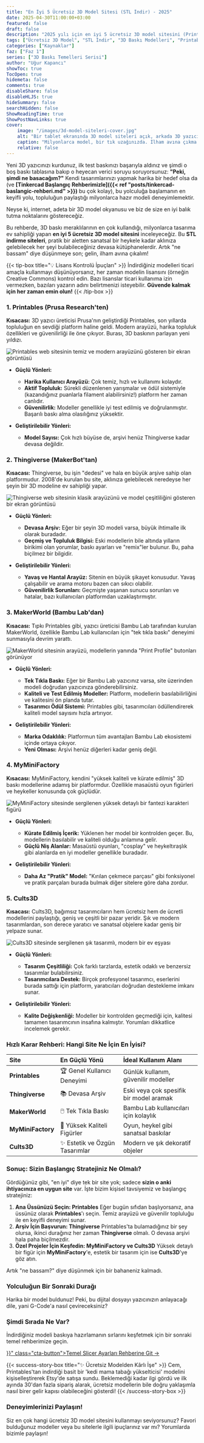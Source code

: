 ```yaml
---
title: "En İyi 5 Ücretsiz 3D Model Sitesi (STL İndir) - 2025"
date: 2025-04-30T11:00:00+03:00
featured: false
draft: false
description: "2025 yılı için en iyi 5 ücretsiz 3D model sitesini (Printables, Thingiverse, MakerWorld, MyMiniFactory, Cults3D) keşfedin. Milyonlarca ücretsiz STL dosyasını indirin ve projelerinize başlayın!"
tags: ["Ücretsiz 3D Model", "STL İndir", "3D Baskı Modelleri", "Printables", "Thingiverse", "MakerWorld", "MyMiniFactory", "Cults3D", "Kaynaklar", "Başlangıç Rehberi"]
categories: ["Kaynaklar"]
faz: ["Faz 1"]
series: ["3D Baskı Temelleri Serisi"]
author: "Uğur Kapancı"
showToc: true
TocOpen: true
hidemeta: false
comments: true
disableShare: false
disableHLJS: true
hideSummary: false
searchHidden: false
ShowReadingTime: true
ShowPostNavLinks: true
cover:
    image: "/images/3d-model-siteleri-cover.jpg"
    alt: "Bir tablet ekranında 3D model siteleri açık, arkada 3D yazıcı çalışıyor"
    caption: "Milyonlarca model, bir tık uzağınızda. İlham avına çıkma zamanı!"
    relative: false
---
```


Yeni 3D yazıcınızı kurdunuz, ilk test baskınızı başarıyla aldınız ve şimdi o boş baskı tablasına bakıp o heyecan verici soruyu soruyorsunuz: **"Peki, şimdi ne basacağım?"** Kendi tasarımlarınızı yapmak harika bir hedef olsa da (ve **[Tinkercad Başlangıç Rehberimizle]({{< ref "posts/tinkercad-baslangic-rehberi.md" >}})** bu çok kolay), bu yolculuğa başlamanın en keyifli yolu, topluluğun paylaştığı milyonlarca hazır modeli deneyimlemektir.

Neyse ki, internet, adeta bir 3D model okyanusu ve biz de size en iyi balık tutma noktalarını göstereceğiz.

Bu rehberde, 3D baskı meraklılarının en çok kullandığı, milyonlarca tasarıma ev sahipliği yapan **en iyi 5 ücretsiz 3D model sitesini** inceleyeceğiz. Bu **STL indirme siteleri**, pratik bir aletten sanatsal bir heykele kadar aklınıza gelebilecek her şeyi bulabileceğiniz devasa kütüphanelerdir. Artık "ne bassam" diye düşünmeye son; gelin, ilham avına çıkalım!

{{< tip-box title="💡 Lisans Kontrolü İpuçları" >}}
İndirdiğiniz modelleri ticari amaçla kullanmayı düşünüyorsanız, her zaman modelin lisansını (örneğin Creative Commons) kontrol edin. Bazı lisanslar ticari kullanıma izin vermezken, bazıları yazarın adını belirtmenizi isteyebilir. **Güvende kalmak için her zaman emin olun!**
{{< /tip-box >}}

### 1. Printables (Prusa Research'ten)

**Kısacası:** 3D yazıcı üreticisi Prusa'nın geliştirdiği Printables, son yıllarda topluluğun en sevdiği platform haline geldi. Modern arayüzü, harika topluluk özellikleri ve güvenilirliği ile öne çıkıyor. Burası, 3D baskının parlayan yeni yıldızı.

![Printables web sitesinin temiz ve modern arayüzünü gösteren bir ekran görüntüsü](/images/site-printables.jpg "Printables: Modern, hızlı ve topluluk odaklı.")

* **Güçlü Yönleri:**
    * **Harika Kullanıcı Arayüzü:** Çok temiz, hızlı ve kullanımı kolaydır.
    * **Aktif Topluluk:** Sürekli düzenlenen yarışmalar ve ödül sistemiyle (kazandığınız puanlarla filament alabilirsiniz!) platform her zaman canlıdır.
    * **Güvenilirlik:** Modeller genellikle iyi test edilmiş ve doğrulanmıştır. Başarılı baskı alma olasılığınız yüksektir.

* **Geliştirilebilir Yönleri:**
    * **Model Sayısı:** Çok hızlı büyüse de, arşivi henüz Thingiverse kadar devasa değildir.

### 2. Thingiverse (MakerBot'tan)

**Kısacası:** Thingiverse, bu işin "dedesi" ve hala en büyük arşive sahip olan platformudur. 2008'de kurulan bu site, aklınıza gelebilecek neredeyse her şeyin bir 3D modeline ev sahipliği yapar.

![Thingiverse web sitesinin klasik arayüzünü ve model çeşitliliğini gösteren bir ekran görüntüsü](/images/site-thingiverse.jpg "Thingiverse: Devasa bir arşiv ama eski bir teknoloji.")

* **Güçlü Yönleri:**
    * **Devasa Arşiv:** Eğer bir şeyin 3D modeli varsa, büyük ihtimalle ilk olarak buradadır.
    * **Geçmiş ve Topluluk Bilgisi:** Eski modellerin bile altında yılların birikimi olan yorumlar, baskı ayarları ve "remix"ler bulunur. Bu, paha biçilmez bir bilgidir.

* **Geliştirilebilir Yönleri:**
    * **Yavaş ve Hantal Arayüz:** Sitenin en büyük şikayet konusudur. Yavaş çalışabilir ve arama motoru bazen can sıkıcı olabilir.
    * **Güvenilirlik Sorunları:** Geçmişte yaşanan sunucu sorunları ve hatalar, bazı kullanıcıları platformdan uzaklaştırmıştır.

### 3. MakerWorld (Bambu Lab'dan)

**Kısacası:** Tıpkı Printables gibi, yazıcı üreticisi Bambu Lab tarafından kurulan MakerWorld, özellikle Bambu Lab kullanıcıları için "tek tıkla baskı" deneyimi sunmasıyla devrim yarattı.

![MakerWorld sitesinin arayüzü, modellerin yanında "Print Profile" butonları görünüyor](/images/site-makerworld.jpg "MakerWorld: Geleceğin baskı deneyimi, bugün.")

* **Güçlü Yönleri:**
    * **Tek Tıkla Baskı:** Eğer bir Bambu Lab yazıcınız varsa, site üzerinden modeli doğrudan yazıcınıza gönderebilirsiniz.
    * **Kaliteli ve Test Edilmiş Modeller:** Platform, modellerin basılabilirliğini ve kalitesini ön planda tutar.
    * **Tasarımcı Ödül Sistemi:** Printables gibi, tasarımcıları ödüllendirerek kaliteli model sayısını hızla artırıyor.

* **Geliştirilebilir Yönleri:**
    * **Marka Odaklılık:** Platformun tüm avantajları Bambu Lab ekosistemi içinde ortaya çıkıyor.
    * **Yeni Olması:** Arşivi henüz diğerleri kadar geniş değil.

### 4. MyMiniFactory

**Kısacası:** MyMiniFactory, kendini "yüksek kaliteli ve kürate edilmiş" 3D baskı modellerine adamış bir platformdur. Özellikle masaüstü oyun figürleri ve heykeller konusunda çok güçlüdür.

![MyMiniFactory sitesinde sergilenen yüksek detaylı bir fantezi karakteri figürü](/images/site-myminifactory.jpg "MyMiniFactory: Kalite ve sanatın buluştuğu yer.")

* **Güçlü Yönleri:**
    * **Kürate Edilmiş İçerik:** Yüklenen her model bir kontrolden geçer. Bu, modellerin basılabilir ve kaliteli olduğu anlamına gelir.
    * **Güçlü Niş Alanlar:** Masaüstü oyunları, "cosplay" ve heykeltıraşlık gibi alanlarda en iyi modeller genellikle buradadır.

* **Geliştirilebilir Yönleri:**
    * **Daha Az "Pratik" Model:** "Kırılan çekmece parçası" gibi fonksiyonel ve pratik parçaları burada bulmak diğer sitelere göre daha zordur.

### 5. Cults3D

**Kısacası:** Cults3D, bağımsız tasarımcıların hem ücretsiz hem de ücretli modellerini paylaştığı, geniş ve çeşitli bir pazar yeridir. Şık ve modern tasarımlardan, son derece yaratıcı ve sanatsal objelere kadar geniş bir yelpaze sunar.

![Cults3D sitesinde sergilenen şık tasarımlı, modern bir ev eşyası](/images/site-cults3d.jpg "Cults3D: Bağımsız tasarımcıların yaratıcı oyun alanı.")

* **Güçlü Yönleri:**
    * **Tasarım Çeşitliliği:** Çok farklı tarzlarda, estetik odaklı ve benzersiz tasarımlar bulabilirsiniz.
    * **Tasarımcılara Destek:** Birçok profesyonel tasarımcı, eserlerini burada sattığı için platform, yaratıcıları doğrudan destekleme imkanı sunar.

* **Geliştirilebilir Yönleri:**
    * **Kalite Değişkenliği:** Modeller bir kontrolden geçmediği için, kalitesi tamamen tasarımcının insafına kalmıştır. Yorumları dikkatlice incelemek gerekir.

### Hızlı Karar Rehberi: Hangi Site Ne İçin En İyisi?

| Site | En Güçlü Yönü | İdeal Kullanım Alanı |
| :--- | :--- | :--- |
| **Printables** | 🏆 Genel Kullanıcı Deneyimi | Günlük kullanım, güvenilir modeller |
| **Thingiverse** | 📚 Devasa Arşiv | Eski veya çok spesifik bir model aramak |
| **MakerWorld** | 🖱️ Tek Tıkla Baskı | Bambu Lab kullanıcıları için kolaylık |
| **MyMiniFactory** | 🎨 Yüksek Kaliteli Figürler | Oyun, heykel gibi sanatsal baskılar |
| **Cults3D** | ✨ Estetik ve Özgün Tasarımlar | Modern ve şık dekoratif objeler |

### Sonuç: Sizin Başlangıç Stratejiniz Ne Olmalı?

Gördüğünüz gibi, "en iyi" diye tek bir site yok; sadece **sizin o anki ihtiyacınıza en uygun site** var. İşte bizim kişisel tavsiyemiz ve başlangıç stratejiniz:

1.  **Ana Üssünüzü Seçin: Printables**
    Eğer bugün sıfıdan başlıyorsanız, ana üssünüz olarak **Printables**'ı seçin. Temiz arayüzü ve güvenilir topluluğu ile en keyifli deneyimi sunar.
2.  **Arşiv İçin Başvurun: Thingiverse**
    Printables'ta bulamadığınız bir şey olursa, ikinci durağınız her zaman **Thingiverse** olmalı. O devasa arşivi hala paha biçilmezdir.
3.  **Özel Projeler İçin Keşfedin: MyMiniFactory ve Cults3D**
    Yüksek detaylı bir figür için **MyMiniFactory**'e, estetik bir tasarım için ise **Cults3D**'ye göz atın.

Artık "ne bassam?" diye düşünmek için bir bahaneniz kalmadı.

### Yolculuğun Bir Sonraki Durağı

Harika bir model buldunuz! Peki, bu dijital dosyayı yazıcınızın anlayacağı dile, yani G-Code'a nasıl çevireceksiniz?

<div class="post-cta-box">
<h3>Şimdi Sırada Ne Var?</h3>
<p>İndirdiğiniz modeli baskıya hazırlamanın sırlarını keşfetmek için bir sonraki temel rehberimize geçin.</p>
<a href="{{< ref "posts/temel-slicer-ayarlari.md" >}}" class="cta-button">Temel Slicer Ayarları Rehberine Git →</a>
</div>

{{< success-story-box title="✨ Ücretsiz Modelden Kârlı İşe" >}}
Cem, Printables'tan indirdiği basit bir 'kedi mama tabağı yükselticisi' modelini kişiselleştirerek Etsy'de satışa sundu. Beklemediği kadar ilgi gördü ve ilk ayında 30'dan fazla sipariş alarak, ücretsiz modellerin bile doğru yaklaşımla nasıl birer gelir kapısı olabileceğini gösterdi!
{{< /success-story-box >}}

### Deneyimlerinizi Paylaşın!
Siz en çok hangi ücretsiz 3D model sitesini kullanmayı seviyorsunuz? Favori bulduğunuz modeller veya bu sitelerle ilgili ipuçlarınız var mı? Yorumlarda bizimle paylaşın!